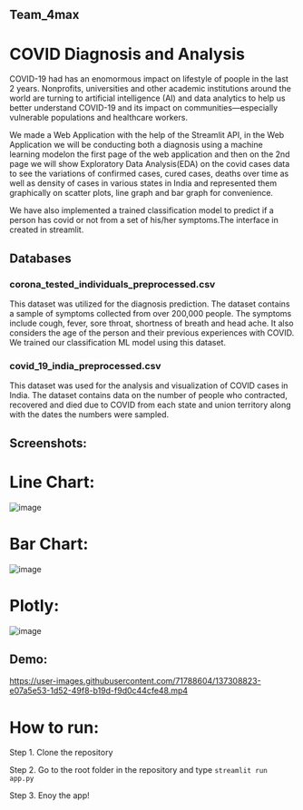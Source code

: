 ## Team_4max
# COVID Diagnosis and Analysis
COVID-19 had has an enomormous impact on lifestyle of poople in the last 2 years. Nonprofits, universities and other academic institutions around the world are turning to artificial intelligence (AI) and data analytics to help us better understand COVID-19 and its impact on communities—especially vulnerable populations and healthcare workers.

We made a Web Application with the help of the Streamlit API, in the Web Application we will be conducting both a diagnosis using a machine learning modelon the first page of the web application and then on the 2nd page we will show Exploratory Data Analysis(EDA) on the covid cases data to see the variations of confirmed cases, cured cases, deaths over time as well as density of cases in various states in India and represented them graphically on scatter plots, line graph and bar graph for convenience.

We have also implemented a trained classification model to predict if a person has covid or not from a set of his/her symptoms.The interface in created in streamlit.

## Databases
### corona_tested_individuals_preprocessed.csv
This dataset was utilized for the diagnosis prediction. The dataset contains a sample of symptoms collected from over 200,000 people. The symptoms include cough, fever, sore throat, shortness of breath and head ache. It also considers the age of the person and their previous experiences with COVID. We trained our classification ML model using this dataset.

### covid_19_india_preprocessed.csv
This dataset was used for the analysis and visualization of COVID cases in India. The dataset contains data on the number of people who contracted, recovered and died due to COVID from each state and union territory along with the dates the numbers were sampled.

## Screenshots:
# Line Chart:
![image](https://user-images.githubusercontent.com/57794377/137308112-3aabf435-4f0a-4a98-8d0e-0894b9c8a936.png)
# Bar Chart:
![image](https://user-images.githubusercontent.com/57794377/137307610-a8bb167c-1f3e-4d04-9e6f-fc704e4efa45.png)
# Plotly:
![image](https://user-images.githubusercontent.com/57794377/137308080-2853e9e6-1954-4999-909f-0f23d8348dd7.png)
## Demo:
https://user-images.githubusercontent.com/71788604/137308823-e07a5e53-1d52-49f8-b19d-f9d0c44cfe48.mp4

# How to run:
Step 1. Clone the repository

Step 2. Go to the root folder in the repository and type ```streamlit run app.py```

Step 3. Enoy the app!
